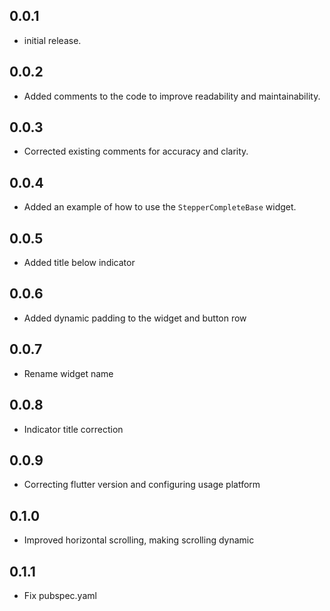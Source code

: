 ## 0.0.1

* initial release.

## 0.0.2

* Added comments to the code to improve readability and maintainability.

## 0.0.3

* Corrected existing comments for accuracy and clarity.

## 0.0.4

* Added an example of how to use the `StepperCompleteBase` widget.

## 0.0.5

* Added title below indicator

## 0.0.6

* Added dynamic padding to the widget and button row

## 0.0.7

* Rename widget name

## 0.0.8

* Indicator title correction

## 0.0.9

* Correcting flutter version and configuring usage platform

## 0.1.0

* Improved horizontal scrolling, making scrolling dynamic

## 0.1.1

* Fix pubspec.yaml